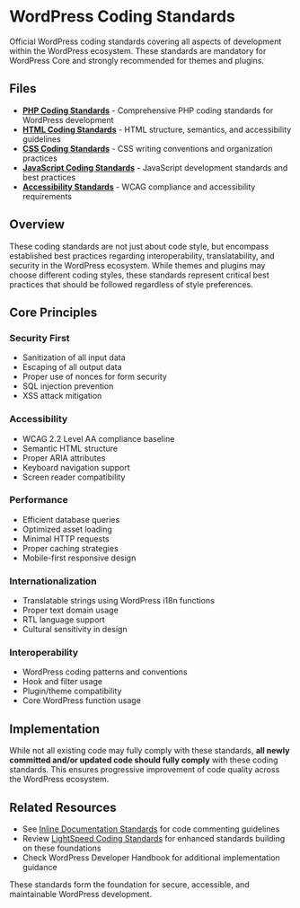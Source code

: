 # WordPress Coding Standards

Official WordPress coding standards covering all aspects of development within the WordPress ecosystem. These standards are mandatory for WordPress Core and strongly recommended for themes and plugins.

## Files

- **[PHP Coding Standards](php.md)** - Comprehensive PHP coding standards for WordPress development
- **[HTML Coding Standards](html.md)** - HTML structure, semantics, and accessibility guidelines
- **[CSS Coding Standards](css.md)** - CSS writing conventions and organization practices
- **[JavaScript Coding Standards](javascript.md)** - JavaScript development standards and best practices
- **[Accessibility Standards](accessibility.md)** - WCAG compliance and accessibility requirements

## Overview

These coding standards are not just about code style, but encompass established best practices regarding interoperability, translatability, and security in the WordPress ecosystem. While themes and plugins may choose different coding styles, these standards represent critical best practices that should be followed regardless of style preferences.

## Core Principles

### Security First

- Sanitization of all input data
- Escaping of all output data
- Proper use of nonces for form security
- SQL injection prevention
- XSS attack mitigation

### Accessibility

- WCAG 2.2 Level AA compliance baseline
- Semantic HTML structure
- Proper ARIA attributes
- Keyboard navigation support
- Screen reader compatibility

### Performance

- Efficient database queries
- Optimized asset loading
- Minimal HTTP requests
- Proper caching strategies
- Mobile-first responsive design

### Internationalization

- Translatable strings using WordPress i18n functions
- Proper text domain usage
- RTL language support
- Cultural sensitivity in design

### Interoperability

- WordPress coding patterns and conventions
- Hook and filter usage
- Plugin/theme compatibility
- Core WordPress function usage

## Implementation

While not all existing code may fully comply with these standards, **all newly committed and/or updated code should fully comply** with these coding standards. This ensures progressive improvement of code quality across the WordPress ecosystem.

## Related Resources

- See [Inline Documentation Standards](../inline-documentation-standards/) for code commenting guidelines
- Review [LightSpeed Coding Standards](../ash-research/) for enhanced standards building on these foundations
- Check WordPress Developer Handbook for additional implementation guidance

These standards form the foundation for secure, accessible, and maintainable WordPress development.

